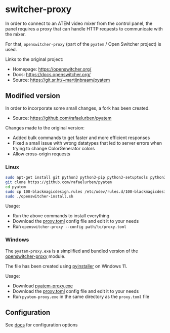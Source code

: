 # switcher-proxy

In order to connect to an ATEM video mixer from the control panel, the panel requires a proxy that can handle HTTP
requests to communicate with the mixer.

For that, `openswitcher-proxy` (part of the `pyatem` / Open Switcher project) is used.

Links to the original project:

- Homepage: https://openswitcher.org/
- Docs: https://docs.openswitcher.org/
- Source: https://git.sr.ht/~martijnbraam/pyatem

## Modified version

In order to incorporate some small changes, a fork has been created.

- Source: https://github.com/rafaelurben/pyatem

Changes made to the original version:

- Added bulk commands to get faster and more efficient responses
- Fixed a small issue with wrong datatypes that led to server errors when trying to change ColorGenerator colors
- Allow cross-origin requests

### Linux

```bash
sudo apt-get install git python3 python3-pip python3-setuptools python3-usb python3-zeroconf libhandy-1-dev cmake meson
git clone https://github.com/rafaelurben/pyatem
cd pyatem
sudo cp 100-blackmagicdesign.rules /etc/udev/rules.d/100-blackmagicdesign.rules
sudo ./openswitcher-install.sh
```

Usage:

- Run the above commands to install everything
- Download the <a href="./proxy.toml" download>proxy.toml</a> config file and edit it to your needs
- Run `openswitcher-proxy --config path/to/proxy.toml`

### Windows

The `pyatem-proxy.exe` is a simplified and bundled version of
the [openswitcher-proxy](https://docs.openswitcher.org/proxy.html) module.

The file has been created using [pyinstaller](https://pypi.org/project/pyinstaller/) on Windows 11.

Usage: 

- Download <a href="./pyatem-proxy.exe" download>pyatem-proxy.exe</a>
- Download the <a href="./proxy.toml" download>proxy.toml</a> config file and edit it to your needs
- Run `pyatem-proxy.exe` in the same directory as the `proxy.toml` file

## Configuration

See [docs](https://docs.openswitcher.org/proxy.html) for configuration options
